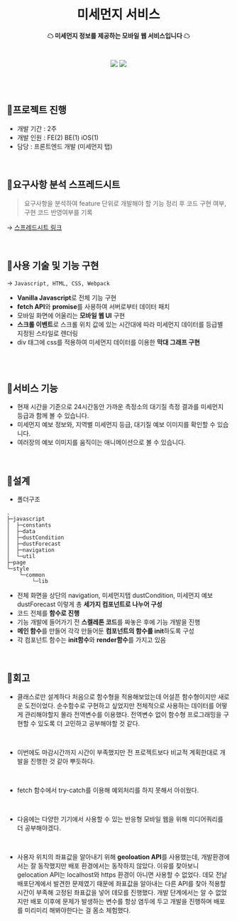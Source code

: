 <h1 align="center">미세먼지 서비스</h1>
<p align="center"><strong>☁ 미세먼지 정보를 제공하는 모바일 웹 서비스입니다 ☁</strong></p>
<br>
<p align="center"><img src="https://user-images.githubusercontent.com/58355499/98921222-5e80b900-2514-11eb-8fd3-917011ce9f48.gif"/>
  <img src="https://user-images.githubusercontent.com/58355499/98921188-57f24180-2514-11eb-92ec-eb6b2d53a4bd.gif"/></p>
<br>
<br>

## 🚩프로젝트 진행 
- 개발 기간 : 2주 <br>
- 개발 인원 : FE(2) BE(1) iOS(1) <br>
- 담당 : 프론트엔드 개발 (미세먼지 탭)

<br>

## 🚩요구사항 분석 스프레드시트 
> 요구사항을 분석하여 feature 단위로 개발해야 할 기능 정리 후 코드 구현 여부, 구현 코드 반영여부를 기록

→ [스프레드시트 링크](https://docs.google.com/spreadsheets/d/1tAolHvdSZUqzN1v54wQQhXsosJQsSVjXHvc1UjUMKPA/edit#gid=0)

<br>

## 🚩사용 기술 및 기능 구현
→ ``` Javascript, HTML, CSS, Webpack ```

- **Vanilla Javascript**로 전체 기능 구현
- **fetch API**와 **promise**를 사용하여 서버로부터 데이터 패치 
- 모바일 화면에 어울리는 **모바일 웹 UI** 구현
- **스크롤 이벤트**로 스크롤 위치 값에 있는 시간대에 따라 미세먼지 데이터를 등급별 지정된 스타일로 렌더링 
- div 태그에 css를 적용하여 미세먼지 데이터를 이용한 **막대 그래프 구현**

<br>
<br>



## 🚩서비스 기능
- 현재 시간을 기준으로 24시간동안 가까운 측정소의 대기질 측정 결과를 미세먼지 등급과 함께 볼 수 있습니다.
- 미세먼지 예보 정보와, 지역별 미세먼지 등급, 대기질 예보 이미지를 확인할 수 있습니다.
- 여러장의 예보 이미지를 움직이는 애니메이션으로 볼 수 있습니다. 
<br>

## 🚩설계
- 폴더구조
```
.
├─javascript
│  ├─constants
│  ├─data
│  ├─dustCondition
│  ├─dustForecast
│  ├─navigation
│  └─util
├─page
└─style
    └─common
        └─lib
```
- 전체 화면을 상단의 navigation, 미세먼지탭 dustCondition, 미세먼지 예보 dustForecast 이렇게 총 **세가지 컴포넌트로 나누어 구성**
- 코드 전체를 **함수로 진행**
- 기능 개발에 들어가기 전 **스켈레톤 코드**를 짜놓은 후에 기능 개발을 진행
- **메인 함수**를 만들어 각각 만들어둔 **컴포넌트의 함수를 init**하도록 구성
- 각 컴포넌트 함수는 **init함수**와 **render함수**를 가지고 있음

<br>

## 🚩회고
- 클래스로만 설계하다 처음으로 함수형을 적용해보았는데 어설픈 함수형이지만 새로운 도전이었다. 순수함수로 구현하고 싶었지만 전체적으로 사용하는 데이터를 어떻게 관리해야할지 몰라 전역변수를 이용했다. 전역변수 없이 함수형 프로그래밍을 구현할 수 있도록 더 고민하고 공부해야할 것 같다.
<br>

- 이번에도 마감시간까지 시간이 부족했지만 전 프로젝트보다 비교적 계획한대로 개발을 진행한 것 같아 뿌듯하다. 
<br>

- fetch 함수에서 try-catch를 이용해 예외처리를 하지 못해서 아쉬웠다.
<br>

- 다음에는 다양한 기기에서 사용할 수 있는 반응형 모바일 웹을 위해 미디어쿼리를 더 공부해야겠다.
<br>

- 사용자 위치의 좌표값을 알아내기 위해 **geoloation API**를 사용했는데, 개발환경에서는 잘 동작했지만 배포 환경에서는 동작하지 않았다. 이유를 찾아보니 gelocation API는 localhost와 https 환경이 아니면 사용할 수 없었다. 데모 전날 배포단계에서 발견한 문제였기 때문에 좌표값을 알아내는 다른 API를 찾아 적용할 시간이 부족해 고정된 좌표값을 넣어 데모를 진행했다. 
개발 단계에서는 알 수 없었지만 배포 이후에 문제가 발생하는 변수를 항상 염두에 두고 개발을 진행하며 배포를 미리미리 해봐야한다는 걸 몸소 체험했다.   
<br>

